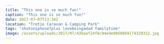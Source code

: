 ```yaml
---
title: "This one is so much fun!"
caption: "This one is so much fun!"
date: 2017-07-07T13:34Z
location: "Tretio Caravan & Camping Park"
tags: "shotoniphone7plus lovebeingadad familytime"
image: /assets/uploads/2017/07/43baaf24f6c94e9e08508b9174320312.jpg
---
```

